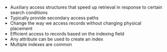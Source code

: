 - Auxiliary access structures that speed up retrieval in response to certain search conditions
- Typically provide secondary access paths
- Change the way we access records without changing physical placement
- Efficient access to records based on the indexing field
- Any attribute can be used to create an index
- Multiple indexes are common